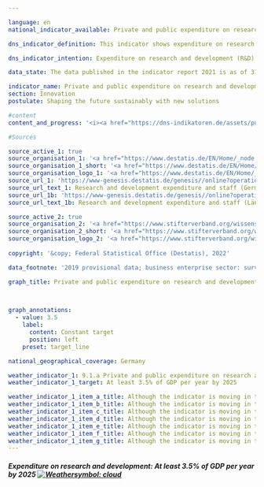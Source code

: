 ```yaml
---

language: en    
national_indicator_available: Private and public expenditure on research and development    

dns_indicator_definition: This indicator shows expenditure on research and development by the private sector, the state and institutions of higher education in relation to gross domestic product.    

dns_indicator_intention: Expenditure on research and development (R&D) is a crucial parameter, albeit not the sole determining factor, in setting the pace of innovation of an economy. The higher the spending, the greater the likelihood of more dynamic gains in productivity, stronger economic growth and improved competitiveness. The German Government will leave no stone unturned in pursuit of its policy objective to raise private and public R&D spending – an important determinant of the pace of an economy’s innovation – to at least 3.5% of GDP annually by 2025.    

data_state: The data published in the indicator report 2021 is as of 31.12.2020. The data shown on the DNS-Online-Platform is updated regularly, so that more current data may be available online than published in the indicator report 2021.    

indicator_name: Private and public expenditure on research and development    
section: Innovation    
postulate: Shaping the future sustainably with new solutions    

#content     
content_and_progress: '<i><a href="https://dns-indikatoren.de/assets/publications/reports/en/2021.pdf">Text from the Indicator Report 2021 </a></i><br>Research and development are scientific activities and are defined as creative and systematic work with the goal of expanding knowledge – including knowledge of humankind, culture and society – as well as developing new applications on the basis of existing knowledge. The main criterion that differentiates R&D from related activities is the existence of an appreciable element of novelty or advancement from a previous position.<br>The Federal Statistical Office annually calculates how much has been spent on research and development as a proportion of gross domestic product. Overall spending on research and development comprises expenditure by the public sector (including private non-profit research institutions), businesses and institutions of higher education. The data-gathering and calculations adhere to the recommended methodologies of the OECD Frascati Manual on statistics about research and development, which enables international comparisons.<br>Overall R&D expenditure in Germany in 2018 amounted to EUR 104.7 billion, equivalent to 3.1% of GDP. It was thus 0.4 percentage points below the target set for 2025 of at least 3.5% of GDP annually. The intended target has not been reached.<br>Since 2000, spending on research and development in Germany has risen by about 0.7 percentage points as a proportion of GDP. The indicator has shown the strongest growth since 2007. While the figure increased by an average of 0.01 percentage points per annum between 2000 and 2007, it grew by an annual 0.06 percentage points on average from 2007 until 2018.<br>As an international comparison, Germany is ahead of the United States with its 2.8% and the EU-28 region with its 2.0%. On the other hand, several countries are ahead of Germany, including Sweden and Japan (both at 3.3%).<br>In 2018, the private sector accounted for by far the largest share of R&D expenditure in Germany at 68.9%, with 17.6% spent by institutions of higher education and a further 13.5% by public and private non-profit research institutions. Staff employed in R&D comprised around 708,000 full-time equivalents, a figure that includes only the share of their working hours actually spent on R&D work. Some 63.7% of these employees work in the private sector, 20.8% in institutions of higher education and 15.5% in public or private non-profit research institutions.'    

#Sources    

source_active_1: true
source_organisation_1: '<a href="https://www.destatis.de/EN/Home/_node.html">Federal Statistical Office</a>'
source_organisation_1_short: '<a href="https://www.destatis.de/EN/Home/_node.html">Federal Statistical Office</a>'
source_organisation_logo_1: '<a href="https://www.destatis.de/EN/Home/_node.html"><img src="https://dnsUpgradeEnvironment.github.io/dns-indicators/en/public/OrgImgDe/destatis.png" alt="Federal Statistical Office" title=" Click here to visit the homepage of the organizationFederal Statistical Office" style="height:60px; width:148px; border: transparent"/></a>'
source_url_1: 'https://www-genesis.destatis.de/genesis//online?operation=table&code=21821-0001&bypass=true&levelindex=0&levelid=1660726117256#abreadcrumb'
source_url_text_1: Research and development expenditure and staff (Germany)
source_url_1b: 'https://www-genesis.destatis.de/genesis//online?operation=table&code=21821-0002&bypass=true&levelindex=1&levelid=1623135114747#abreadcrumb'
source_url_text_1b: Research and development expenditure and staff (Länder)

source_active_2: true
source_organisation_2: '<a href="https://www.stifterverband.org/wissenschaftsstatistik">Stifteverband Wissenschaftsstatistik</a>'
source_organisation_2_short: '<a href="https://www.stifterverband.org/wissenschaftsstatistik">Stifteverband Wissenschaftsstatistik</a>'
source_organisation_logo_2: '<a href="https://www.stifterverband.org/wissenschaftsstatistik"><img src="https://dnsUpgradeEnvironment.github.io/dns-indicators/en/public/OrgImgDe/svws.png" alt="Stifteverband Wissenschaftsstatistik" title=" Click here to visit the homepage of the organizationStifteverband Wissenschaftsstatistik" style="height:60px; width:148px; border: transparent"/></a>'
    
copyright: '&copy; Federal Statistical Office (Destatis), 2022'    

data_footnote: '2019 provisional data; business enterprise sector: survey by state only in odd-numbered years, in even-numbered years the breakdown by state is based on the percentage of the respective previous year.'    

graph_title: Private and public expenditure on research and development    

    

graph_annotations:
  - value: 3.5
    label:
      content: Constant target
      position: left
    preset: target_line        

national_geographical_coverage: Germany    

weather_indicator_1: 9.1.a Private and public expenditure on research and development
weather_indicator_1_target: At least 3.5% of GDP per year by 2025

weather_indicator_1_item_a_title: Although the indicator is moving in the desired direction toward the target, if the trend were to continue, the target would be missed in the target year by more than 20% of the difference between the target value and the current value.
weather_indicator_1_item_b_title: Although the indicator is moving in the desired direction toward the target, if the trend were to continue, the target would be missed in the target year by more than 20% of the difference between the target value and the current value.
weather_indicator_1_item_c_title: Although the indicator is moving in the desired direction toward the target, if the trend were to continue, the target would be missed in the target year by more than 20% of the difference between the target value and the current value.
weather_indicator_1_item_d_title: Although the indicator is moving in the desired direction toward the target, if the trend were to continue, the target would be missed in the target year by more than 20% of the difference between the target value and the current value.
weather_indicator_1_item_e_title: Although the indicator is moving in the desired direction toward the target, if the trend were to continue, the target would be missed in the target year by more than 20% of the difference between the target value and the current value.
weather_indicator_1_item_f_title: Although the indicator is moving in the desired direction toward the target, if the trend were to continue, the target would be missed in the target year by more than 20% of the difference between the target value and the current value.
weather_indicator_1_item_g_title: Although the indicator is moving in the desired direction toward the target, if the trend were to continue, the target would be missed in the target year by more than 20% of the difference between the target value and the current value.    
---
```



<div>
  <div class="my-header">
    <h5>Expenditure on research and development: At least 3.5% of GDP per year by 2025
      <a href="https://dnsUpgradeEnvironment.github.io/dns-indicators/en/status"><img src="https://g205sdgs.github.io/sdg-indicators/public/Wettersymbole/Wolke.png" title="Although the indicator is moving in the desired direction toward the target, if the trend were to continue, the target would be missed in the target year by more than 20% of the difference between the target value and the current value." alt="Weathersymbol: cloud"/>
      </a>
    </h5>
  </div>
  <div class="my-header-note">
  </div>
</div>
